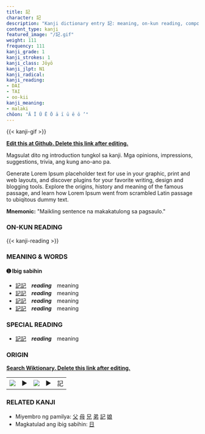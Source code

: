 ```yaml
---
title: 記
character: 記
description: "Kanji dictionary entry 記: meaning, on-kun reading, compounds, origin, related kanji"
content_type: kanji
featured_image: "/記.gif"
weight: 111
frequency: 111
kanji_grade: 1
kanji_strokes: 1
kanji_class: Jōyō
kanji_jlpt: N1
kanji_radical: 
kanji_reading: 
- DAI
- TAI
- oo-kii
kanji_meaning:
- malaki
chōon: "Ā Ī Ū Ē Ō ā ī ū ē ō ’"
---
```

[//]: # (Don't edit the line below. Kanji animated GIF code is automatically generated.)
{{< kanji-gif >}}

[//]: # (Edit below this line.)

**[Edit this at Github. Delete this link after editing.](https://github.com/tim0g/tim/tree/main/content/kanji/記/index.md)**

Magsulat dito ng introduction tungkol sa kanji. Mga opinions, impressions, suggestions, trivia, ang kung ano-ano pa.

Generate Lorem Ipsum placeholder text for use in your graphic, print and web layouts, and discover plugins for your favorite writing, design and blogging tools. Explore the origins, history and meaning of the famous passage, and learn how Lorem Ipsum went from scrambled Latin passage to ubiqitous dummy text.
 
**Mnemonic:** "Maikling sentence na makakatulong sa pagsaulo."

### ON-KUN READING

[//]: # (Don't edit the line below. ON-KUN READING code is automatically generated.)
{{< kanji-reading >}}

### MEANING & WORDS

#### ➊ **Ibig sabihin**
  - [記](../記)[記](../記)　***reading***　meaning
  - [記](../記)[記](../記)　***reading***　meaning
  - [記](../記)[記](../記)　***reading***　meaning
  - [記](../記)[記](../記)　***reading***　meaning

### SPECIAL READING
  - [記](../記)[記](../記)　***reading***　meaning

### ORIGIN

**[Search Wiktionary. Delete this link after editing.](https://wiktionary.org/wiki/記)**
<table class="kanji-table"><tr><td>
<img src="60px-記-bronze.svg.png">
</td><td>▶</td><td>
<img src="60px-記-oracle.svg.png">
</td><td>▶</td>
<td class="kanji-origin">記</td>
</tr></table>

### RELATED KANJI
- Miyembro ng pamilya: [父](../父) [母](../母) [兄](../兄) [弟](../弟) [記](../記) [娘](../娘)
- Magkatulad ang ibig sabihin: [日](../日)
